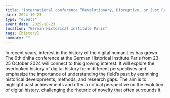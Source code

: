 ```yaml
---
title: "International conference “Revolutionary, Disruptive, or Just Repeating Itself? Tracing the History of Digital History” #dhiha9"
date: 2024-10-23
type: "events"
event_date: 2025-10-23
location: "German Historical Institute Paris"
tags: [history]
summary: ""
---
```


In recent years, interest in the history of the digital humanities has grown. The 9th dhiha conference at the German Historical Institute Paris from 23-25 October 2024 will connect to this growing interest. It will explore the overlooked history of digital history from different perspectives and emphasize the importance of understanding the field’s past by examining historical developments, methods, and research gaps. The aim is to highlight past achievements and offer a critical perspective on the evolution of digital history, challenging the rhetoric of novelty that often surrounds it.

